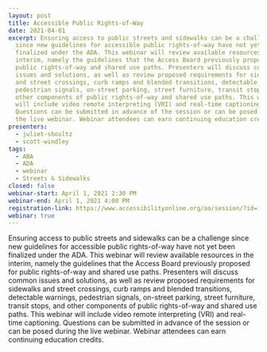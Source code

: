 ```yaml
---
layout: post
title: Accessible Public Rights-of-Way
date: 2021-04-01
excerpt: Ensuring access to public streets and sidewalks can be a challenge
  since new guidelines for accessible public rights-of-way have not yet been
  finalized under the ADA. This webinar will review available resources in the
  interim, namely the guidelines that the Access Board previously proposed for
  public rights-of-way and shared use paths. Presenters will discuss common
  issues and solutions, as well as review proposed requirements for sidewalks
  and street crossings, curb ramps and blended transitions, detectable warnings,
  pedestrian signals, on-street parking, street furniture, transit stops, and
  other components of public rights-of-way and shared use paths. This webinar
  will include video remote interpreting (VRI) and real-time captioning.
  Questions can be submitted in advance of the session or can be posed during
  the live webinar. Webinar attendees can earn continuing education credits.
presenters:
  - juliet-shoultz
  - scott-windley
tags:
  - ABA
  - ADA
  - webinar
  - Streets & Sidewalks
closed: false
webinar-start: April 1, 2021 2:30 PM
webinar-end: April 1, 2021 4:00 PM
registration-link: https://www.accessibilityonline.org/ao/session/?id=110913
webinar: true
---
```

Ensuring access to public streets and sidewalks can be a challenge since new guidelines for accessible public rights-of-way have not yet been finalized under the ADA. This webinar will review available resources in the interim, namely the guidelines that the Access Board previously proposed for public rights-of-way and shared use paths. Presenters will discuss common issues and solutions, as well as review proposed requirements for sidewalks and street crossings, curb ramps and blended transitions, detectable warnings, pedestrian signals, on-street parking, street furniture, transit stops, and other components of public rights-of-way and shared use paths. This webinar will include video remote interpreting (VRI) and real-time captioning. Questions can be submitted in advance of the session or can be posed during the live webinar. Webinar attendees can earn continuing education credits.